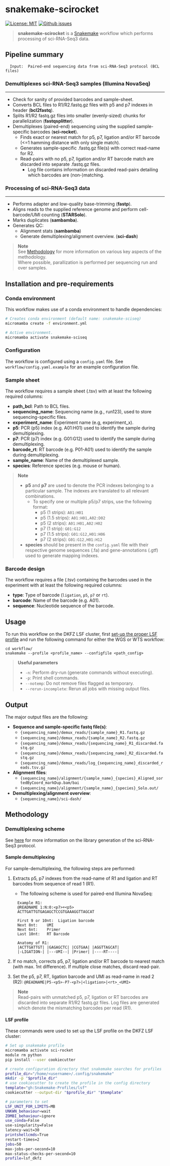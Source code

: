 # snakemake-scirocket

[![License: MIT](https://img.shields.io/badge/License-MIT-yellow.svg)](https://opensource.org/licenses/MIT) [![Github issues](https://img.shields.io/github/issues/odomlab2/snakemake-sciseq)](https://img.shields.io/github/issues/odomlab2/snakemake-sciseq)

> **snakemake-scirocket** is a [Snakemake](https://snakemake.readthedocs.io/en/stable/) workflow which performs processing of sci-RNA-Seq3 data.

## Pipeline summary

```text
  Input:  Paired-end sequencing data from sci-RNA-Seq3 protocol (BCL files)
```

### **Demultiplexes sci-RNA-Seq3 samples (Illumina NovaSeq)**

---

- Check for sanity of provided barcodes and sample-sheet.
- Converts BCL files to R1/R2.fastq.gz files with p5 and p7 indexes in header (**bcl2fastq**).
- Splits R1/R2 fastq.gz files into smaller (evenly-sized) chunks for parallelization (**fastqsplitter**).
- Demultiplexes (paired-end) sequencing using the supplied sample-specific barcodes (**sci-rocket**).
  - Finds exact or nearest match for p5, p7, ligation and/or RT barcode (<=1 hamming distance with only single match).
  - Generates sample-specific .fastq.gz file(s) with correct read-name for R2.
  - Read-pairs with no p5, p7, ligation and/or RT barcode match are discarded into separate .fastq.gz files.
    - Log file contains information on discarded read-pairs detailing which barcodes are (non-)matching.

### **Processing of sci-RNA-Seq3 data**

---

- Performs adapter and low-quality base-trimming (**fastp**).
- Aligns reads to the supplied reference genome and perform cell-barcode/UMI counting (**STARSolo**).
- Marks duplicates (**sambamba**).
- Generates QC:
  - Alignment stats (**sambamba**)
  - Generate demultiplexing/alignment overview. (**sci-dash**)

> **Note**  
> See [Methodology](#methodology) for more information on various key aspects of the methodology.  
> Where possible, parallization is performed per sequencing run and over samples.

## Installation and pre-requirements

### Conda environment

This workflow makes use of a conda environment to handle dependencies:

```bash
# Creates conda environment (default name: snakemake-sciseq)
micromamba create -f environment.yml

# Active environment.
micromamba activate snakemake-sciseq
```

### Configuration

The workflow is configured using a `config.yaml` file. See `workflow/config.yaml.example` for an example configuration file.

### Sample sheet

The workflow requires a sample sheet (.tsv) with at least the following required columns:

- **path_bcl**: Path to BCL files.
- **sequencing_name**: Sequencing name (e.g., run123), used to store sequencing-specific files.
- **experiment_name**: Experiment name (e.g, experiment_x).
- **p5**: PCR (p5) index (e.g. A01:H01) used to identify the sample during demultiplexing.
- **p7**: PCR (p7) index (e.g. G01:G12) used to identify the sample during demultiplexing.
- **barcode_rt**: RT barcode (e.g. P01-A01) used to identify the sample during demultiplexing.
- **sample_name**: Name of the demultiplexed sample.
- **species**: Reference species (e.g. mouse or human).

> **Note**
>
> - **p5** and **p7** are used to denote the PCR indexes belonging to a particular sample. The indexes are translated to all relevant combinations.
>   - To specify one or multiple p5/p7 strips, use the following format:
>     - p5 (1 strips): `A01:H01`
>     - p5 (1.5 strips): `A01:H01,A02:D02`
>     - p5 (2 strips): `A01:H01,A02:H02`
>     - p7 (1 strip): `G01:G12`
>     - p7 (1.5 strips): `G01:G12,H01:H06`
>     - p7 (2 strips): `G01:G12,H01:H12`
> - **species** should be present in the `config.yaml` file with their respective genome sequences (.fa) and gene-annotations (.gtf) used to generate mapping indexes.

### Barcode design

The workflow requires a file (.tsv) containing the barcodes used in the experiment with at least the following required columns:

- **type**: Type of barcode (`ligation`, `p5`, `p7` or `rt`).
- **barcode**: Name of the barcode (e.g. A01).
- **sequence**: Nucleotide sequence of the barcode.

## Usage

To run this workflow on the DKFZ LSF cluster, first [set-up the proper LSF profile](https://github.com/Snakemake-Profiles/lsf) and run the following command for either the WGS or WTS workflow:

```shell
cd workflow/
snakemake --profile <profile_name> --configfile <path_config>
```

> **Useful parameters**
>
> - `-n`: Perform dry-run (generate commands without executing).
> - `-p`: Print shell commands.
> - `--notemp`: Do not remove files flagged as temporary.
> - `--rerun-incomplete`: Rerun all jobs with missing output files.

## Output

The major output files are the following:

- **Sequence and sample-specific fastq file(s)**:
  - `{sequencing_name}/demux_reads/{sample_name}_R1.fastq.gz`
  - `{sequencing_name}/demux_reads/{sample_name}_R2.fastq.gz`
  - `{sequencing_name}/demux_reads/{sequencing_name}_R1_discarded.fastq.gz`
  - `{sequencing_name}/demux_reads/{sequencing_name}_R2_discarded.fastq.gz`
  - `{sequencing_name}/demux_reads/log_{sequencing_name}_discarded_reads.tsv.gz`
- **Alignment files**:
  - `{sequencing_name}/alignment/{sample_name}_{species}_Aligned_sortedByCoord_markDup.bam/bai`
  - `{sequencing_name}/alignment/{sample_name}_{species}_Solo.out/`
- **Demultiplexing/alignment overview**:
  - `{sequencing_name}/sci-dash/`

## Methodology

### Demultiplexing scheme

See [here](https://teichlab.github.io/scg_lib_structs/methods_html/sci-RNA-seq3.html) for more information on the library generation of the sci-RNA-Seq3 protocol.

#### **Sample demultiplexing**

For sample-demultiplexing, the following steps are performed:

1. Extracts p5, p7 indexes from the read-name of R1 and ligation and RT barcodes from sequence of read 1 (R1).

   - The following scheme is used for paired-end Illumina NovaSeq:

   ```text
     Example R1:
     @READNAME 1:N:0:<p7>+<p5>
     ACTTGATTGTGAGAGCTCCGTGAAAGGTTAGCAT

     First 9 or 10nt:  Ligation barcode
     Next 8nt:    UMI
     Next 6nt:    Primer
     Last 10nt:   RT Barcode

     Anatomy of R1:
     |ACTTGATTGT| |GAGAGCTC| |CGTGAA| |AGGTTAGCAT|
     |-LIGATION-| |---UMI--| |Primer| |----RT----|

   ```

2. If no match, corrects p5, p7, ligation and/or RT barcode to nearest match (with max. 1nt difference). If multiple close matches, discard read-pair.
3. Set the p5, p7, RT, ligation barcode and UMI as read-name in read 2 (R2): `@READNAME|P5-<p5>-P7-<p7>|<ligation>|<rt>_<UMI>`

> **Note**  
> Read-pairs with unmatched p5, p7, ligation or RT barcodes are discarded into separate R1/R2 fastq.gz files.
> Log files are generated which denote the mismatching barcodes per read (R1).

#### **LSF profile**

These commands were used to set up the LSF profile on the DKFZ LSF cluster:

```bash
# Set up snakemake profile
micromamba activate sci-rocket
module rm python
pip install --user cookiecutter

# create configuration directory that snakemake searches for profiles
profile_dir="/home/<username>/.config/snakemake"
mkdir -p "$profile_dir"
# use cookiecutter to create the profile in the config directory
template="gh:Snakemake-Profiles/lsf"
cookiecutter --output-dir "$profile_dir" "$template"

# parameters to set
LSF_UNIT_FOR_LIMITS=MB
UNKWN_behaviour=wait
ZOMBI_behaviour=ignore
use_conda=False
use-singularity=False
latency-wait=30
printshellcmds=True
restart-times=2
jobs=50
max-jobs-per-second=10
max-status-checks-per-second=10
profile=lsf_dkfz
```
